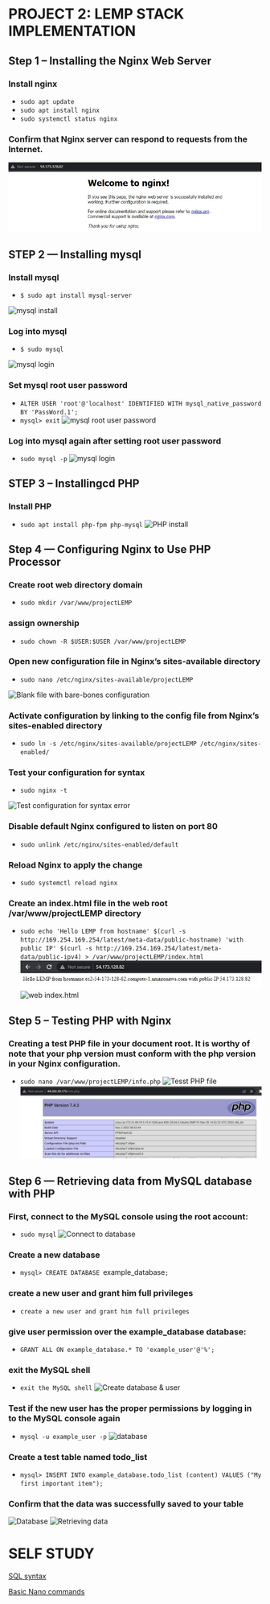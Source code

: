 # PROJECT 2: LEMP STACK IMPLEMENTATION
## Step 1 – Installing the Nginx Web Server
### Install nginx
- `sudo apt update`
- `sudo apt install nginx`
- `sudo systemctl status nginx`
### Confirm that Nginx server can respond to requests from the Internet.
![NginX server](/images/nginx-server.jpg)

## STEP 2 — Installing mysql
### Install mysql
- `$ sudo apt install mysql-server`

![mysql install](/images/mysql-install.jpg)
### Log into mysql
- `$ sudo mysql`

![mysql login](/images/mysql-login.jpg)
### Set mysql root user password
- `ALTER USER 'root'@'localhost' IDENTIFIED WITH mysql_native_password BY 'PassWord.1';`
- `mysql> exit`
![mysql root user password](/images/rootuser-password.jpg)
### Log into mysql again after setting root user password
- `sudo mysql -p`
![mysql login](/images/rootuser-password.jpg)

## STEP 3 – Installingcd PHP
### Install PHP
- `sudo apt install php-fpm php-mysql`
![PHP install](/images/php-install.jpg)

## Step 4 — Configuring Nginx to Use PHP Processor
### Create root web directory domain
- `sudo mkdir /var/www/projectLEMP` 
### assign ownership
- `sudo chown -R $USER:$USER /var/www/projectLEMP`
### Open new configuration file in Nginx’s sites-available directory
- `sudo nano /etc/nginx/sites-available/projectLEMP`

![Blank file with bare-bones configuration](/images/blank-file-bareboneas-configuration.jpg)

### Activate configuration by linking to the config file from Nginx’s sites-enabled directory
- `sudo ln -s /etc/nginx/sites-available/projectLEMP /etc/nginx/sites-enabled/`

###  Test your configuration for syntax
- `sudo nginx -t`

![Test configuration for syntax error](/images/syntax-error-test.jpg)

### Disable default Nginx configured to listen on port 80
- `sudo unlink /etc/nginx/sites-enabled/default`
### Reload Nginx to apply the change
- `sudo systemctl reload nginx`
### Create an index.html file in the web root /var/www/projectLEMP directory
- `sudo echo 'Hello LEMP from hostname' $(curl -s http://169.254.169.254/latest/meta-data/public-hostname) 'with public IP' $(curl -s http://169.254.169.254/latest/meta-data/public-ipv4) > /var/www/projectLEMP/index.html`
![index.html](/images/html-index.jpg)
![web index.html](/images/web-html-index.jpg)

## Step 5 – Testing PHP with Nginx
### Creating a test PHP file in your document root. It is worthy of note that your php version must conform with the php version in your Nginx configuration.
- `sudo nano /var/www/projectLEMP/info.php`
![Tesst PHP file](/images/test--php-file.jpg)
![Tesst PHP with Nginx](/images/testing-php-with-nginx.jpg)

## Step 6 — Retrieving data from MySQL database with PHP
### First, connect to the MySQL console using the root account:
- `sudo mysql`
![Connect to database](/images/connect_database.jpg)
### Create a new database
- `mysql> CREATE DATABASE `example_database`;`
### create a new user and grant him full privileges
- `create a new user and grant him full privileges`
### give user permission over the example_database database:
- `GRANT ALL ON example_database.* TO 'example_user'@'%';`
### exit the MySQL shell
- `exit the MySQL shell`
![Create database & user](/images/create-database%26user.jpg)
###  Test if the new user has the proper permissions by logging in to the MySQL console again
-  `mysql -u example_user -p`
![database](/images/database.jpg)

### Create a test table named todo_list
- `mysql> INSERT INTO example_database.todo_list (content) VALUES ("My first important item");`
### Confirm that the data was successfully saved to your table
![Database](/images/confirm_-database.jpg)
![Retrieving data](/images/Retrieving-data-from-mysql-DB.jpg)



# SELF STUDY
[SQL syntax](https://www.w3schools.com/sql/sql_syntax.asp)

[Basic Nano commands](https://www.linuxandubuntu.com/home/nano-cli-text-editor-for-everyone-basic-tutorials)










